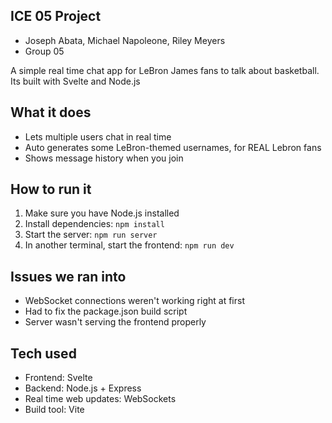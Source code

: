 ## ICE 05 Project

- Joseph Abata, Michael Napoleone, Riley Meyers
- Group 05

A simple real time chat app for LeBron James fans to talk about basketball. 
Its built with Svelte and Node.js

## What it does

- Lets multiple users chat in real time
- Auto generates some LeBron-themed usernames, for REAL Lebron fans
- Shows message history when you join

## How to run it

1. Make sure you have Node.js installed
2. Install dependencies: `npm install`
3. Start the server: `npm run server`
4. In another terminal, start the frontend: `npm run dev`

## Issues we ran into

- WebSocket connections weren't working right at first
- Had to fix the package.json build script
- Server wasn't serving the frontend properly

## Tech used

- Frontend: Svelte
- Backend: Node.js + Express
- Real time web updates: WebSockets
- Build tool: Vite